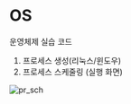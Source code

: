 # OS
운영체제 실습 코드

1. 프로세스 생성(리눅스/윈도우)
2. 프로세스 스케줄링 (실행 화면)


![pr_sch](https://user-images.githubusercontent.com/58072776/128811203-5fc18387-debc-4d20-87e9-59535989c6e7.png)
